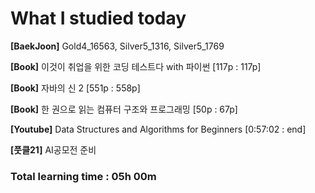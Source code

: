 <h1>What I studied today</h1>

<strong>[BaekJoon]</strong> Gold4_16563, Silver5_1316, Silver5_1769

<strong>[Book]</strong> 이것이 취업을 위한 코딩 테스트다 with 파이썬 [117p : 117p]

<strong>[Book]</strong> 자바의 신 2 [551p : 558p]

<strong>[Book]</strong> 한 권으로 읽는 컴퓨터 구조와 프로그래밍 [50p : 67p]

<strong>[Youtube]</strong> Data Structures and Algorithms for Beginners [0:57:02 : end]

<strong>[풋클21]</strong> AI공모전 준비



<h3>Total learning time : 05h 00m</h3>

